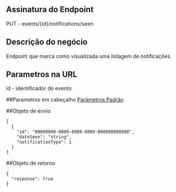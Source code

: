 ## Assinatura do Endpoint

PUT - events/{id}/notifications/seen

## Descrição do negócio
Endpoint que marca como visualizada uma listagem de notificações

## Parametros na URL
id - identificador do evento

##Parametros em cabeçalho
[Parâmetros Padrão](/API-\(Endpoints\)/Parâmetros-Padrão)

##Objeto de envio

```
[
  {
    "id": "00000000-0000-0000-0000-000000000000",
    "dateSeen": "string",
    "notificationType": 1
  }
]
```

##Objeto de retorno

```
{
  "response": true
}
```